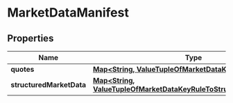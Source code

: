 

# MarketDataManifest

## Properties

Name | Type | Description | Notes
------------ | ------------- | ------------- | -------------
**quotes** | [**Map&lt;String, ValueTupleOfMarketDataKeyRuleToQuote&gt;**](ValueTupleOfMarketDataKeyRuleToQuote.md) |  |  [optional]
**structuredMarketData** | [**Map&lt;String, ValueTupleOfMarketDataKeyRuleToStructuredMarketData&gt;**](ValueTupleOfMarketDataKeyRuleToStructuredMarketData.md) |  |  [optional]



